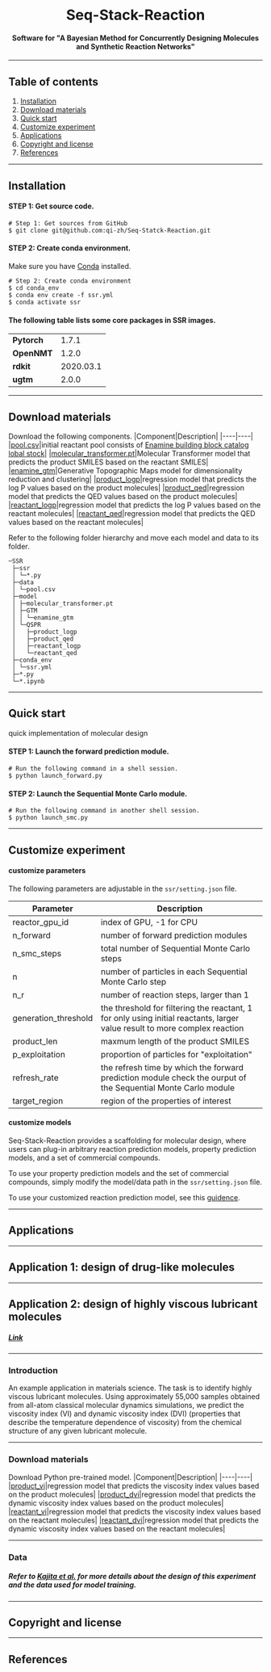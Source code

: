 <h1 align="center">
  <br>
  Seq-Stack-Reaction
  <br>
</h1>

<h4 align="center">Software for "A Bayesian Method for Concurrently Designing Molecules and Synthetic Reaction Networks"</h4>

---

## Table of contents
1. [Installation](#installation)
2. [Download materials](#download-materials)
3. [Quick start](#quick-start)
4. [Customize experiment](#customize-experiment)
5. [Applications](#Applications)
6. [Copyright and license](#Copyright-and-license)
7. [References](#References)

---

## Installation

#### STEP 1: Get source code.
```shell
# Step 1: Get sources from GitHub
$ git clone git@github.com:qi-zh/Seq-Statck-Reaction.git
```
#### STEP 2: Create conda environment.

Make sure you have [Conda](https://docs.conda.io/projects/conda/en/latest/) installed.
```shell
# Step 2: Create conda environment
$ cd conda_env
$ conda env create -f ssr.yml
$ conda activate ssr
```
#### The following table lists some core packages in SSR images.
<table>
  <tr>
    <td nowrap><strong>Pytorch</strong></td>
    <td>1.7.1</td>
  </tr>
  <tr>
    <td nowrap><strong>OpenNMT</strong></td>
    <td>1.2.0</td>
  </tr>
  <tr>
    <td nowrap><strong>rdkit</strong></td>
    <td>2020.03.1</td>
  </tr>
  <tr>
    <td nowrap><strong>ugtm</strong></td>
    <td>2.0.0</td>
  </tr>
</table>

---
## Download materials

Download the following components.
|Component|Description|
|----|----|
|[pool.csv](https://figshare.com/articles/dataset/Enamine_SMILES/19249589)|initial reactant pool consists of [Enamine building block catalog lobal stock](https://enamine.net/building-blocks)|
|[molecular_transformer.pt](https://figshare.com/articles/software/Molecular_transformer/19249523)|Molecular Transformer model that predicts the product SMILES based on the reactant SMILES|
|[enamine_gtm](https://figshare.com/articles/software/enamine_gtm/19249493)|Generative Topographic Maps model for dimensionality reduction and clustering|
|[product_logp](https://figshare.com/articles/software/Property_prediction_model/19249526)|regression model that predicts the log P values based on the product molecules|
|[product_qed](https://figshare.com/articles/software/Property_prediction_model/19249526)|regression model that predicts the QED values based on the product molecules|
|[reactant_logp](https://figshare.com/articles/software/Property_prediction_model/19249526n)|regression model that predicts the log P values based on the reactant molecules|
|[reactant_qed](https://figshare.com/articles/software/Property_prediction_model/19249526)|regression model that predicts the QED values based on the reactant molecules|

Refer to the following folder hierarchy and move each model and data to its folder.

```shell
─SSR
 ├─ssr
 │ └─*.py
 ├─data
 │ └─pool.csv
 ├─model
 │ ├─molecular_transformer.pt
 │ ├─GTM
 │ │ └─enamine_gtm
 │ └─QSPR
 │   ├─product_logp
 │   ├─product_qed
 │   ├─reactant_logp
 │   └─reactant_qed
 ├─conda_env
 │ └─ssr.yml
 ├─*.py
 └─*.ipynb
```

---
## Quick start

quick implementation of molecular design

#### STEP 1: Launch the forward prediction module.
```shell
# Run the following command in a shell session.
$ python launch_forward.py
```
#### STEP 2: Launch the Sequential Monte Carlo module.
```shell
# Run the following command in another shell session.
$ python launch_smc.py
```
---
## Customize experiment

#### customize parameters
The following parameters are adjustable in the `ssr/setting.json` file.

|Parameter|Description|
|----|----|
|reactor_gpu_id|index of GPU, -1 for CPU|
|n_forward|number of forward prediction modules|
|n_smc_steps|total number of Sequential Monte Carlo steps|
|n|number of particles in each Sequential Monte Carlo step|
|n_r|number of reaction steps, larger than 1|
|generation_threshold|the threshold for filtering the reactant, 1 for only using initial reactants, larger value result to more complex reaction|
|product_len|maxmum length of the product SMILES|
|p_exploitation|proportion of particles for "exploitation"|
|refresh_rate|the refresh time by which the forward prediction module check the ourput of the Sequential Monte Carlo module|
|target_region|region of the properties of interest|

#### customize models
Seq-Stack-Reaction provides a scaffolding for molecular design, where users can plug-in arbitrary reaction prediction models, property prediction models, and a set of commercial compounds.

To use your property prediction models and the set of commercial compounds, simply modify the model/data path in the `ssr/setting.json` file.

To use your customized reaction prediction model, see this [guidence](https://github.com/qi-zh/Seq-Stack-Reaction/blob/main/customization.ipynb).

---
## Applications
---
## Application 1: design of drug-like molecules

---
## Application 2: design of highly viscous lubricant molecules
##### [Link](https://github.com/qi-zh/Seq-Stack-Reaction/tree/main/examples/lubricant_design)

---
### Introduction

An example application in materials science. The task is to identify highly viscous lubricant
molecules. Using approximately 55,000 samples obtained from all-atom classical molecular dynamics
simulations, we predict the viscosity index (VI) and dynamic viscosity index (DVI) (properties that
describe the temperature dependence of viscosity) from the chemical structure of any given lubricant
molecule.

---
### Download materials

Download Python pre-trained model.
|Component|Description|
|----|----|
|[product_vi](https://figshare.com/ndownloader/files/39489250)|regression model that predicts the viscosity index values based on the product molecules|
|[product_dvi](https://figshare.com/ndownloader/files/39489253)|regression model that predicts the dynamic viscosity index values based on the product molecules|
|[reactant_vi](https://figshare.com/ndownloader/files/39489259)|regression model that predicts the viscosity index values based on the reactant molecules|
|[reactant_dvi](https://figshare.com/ndownloader/files/39489256)|regression model that predicts the dynamic viscosity index values based on the reactant molecules|

---
### Data
##### Refer to [Kajita et al.](https://www.nature.com/articles/s42005-020-0338-y#Sec14) for more details about the design of this experiment and the data used for model training.
---
## Copyright and license

---
## References
